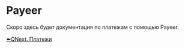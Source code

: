 # Payeer

Скоро здесь будет документация по платежам с помощью Payeer.



[⬅️QNext. Платежи](/docs/admin/pay)
  
